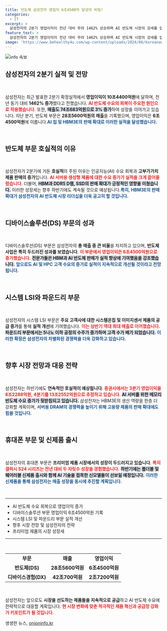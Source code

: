 ```yaml
---
title: 반도체 삼성전자 영업익 6조4500억 달성의 비밀!
categories:
  - IT
excerpt: >
  삼성전자의 2분기 영업이익이 전년 대비 무려 1462% 상승하며 AI 반도체 시장의 강세를 입증했습니다! HBM3E 판매 확대와 고부가가치 제품 수요 증가로 하반기에도 호실적을 기대합니다. 클릭해서 자세한 내용을 확인하세요!
feature_text: >
  삼성전자의 2분기 영업이익이 전년 대비 무려 1462% 상승하며 AI 반도체 시장의 강세를 입증했습니다! HBM3E 판매 확대와 고부가가치 제품 수요 증가로 하반기에도 호실적을 기대합니다. 클릭해서 자세한 내용을 확인하세요!
image: 'https://www.behealthy4u.com/wp-content/uploads/2024/06/koreanews.jpg'
---
```


<p><img src="https://www.behealthy4u.com/wp-content/uploads/2024/06/koreanews.jpg" alt="info 속보" /></p>

<h2 data-ke-size="size26">삼성전자의 2분기 실적 및 전망</h2>

<p data-ke-size="size16">&nbsp;</p>

<p>삼성전자는 최근 발표한 2분기 확정실적에서 <strong>영업이익이 10조4400억원</strong>에 달하며, 전년 동기 대비 <strong>1462% 증가</strong>했다고 전했습니다. <b><span style="color: #ee2323;">AI 반도체 수요의 회복이 주요한 원인으로 작용했습니다.</span></b> 또한, <b><span style="background-color: #21538527;">매출도 74조683억원으로 3% 증가</span></b>하여 성장을 이어가고 있습니다. 지난 분기, 반도체 부문은 <strong>28조5600억원의 매출</strong>을 기록했으며, 영업이익은 <strong>6조4500억원</strong>에 이릅니다.<b><span style="color: #1a5490;">AI 칩 및 HBM3E의 판매 확대로 이러한 실적을 달성했습니다.</span></b></p>

<p data-ke-size="size16">&nbsp;</p>

<h2 data-ke-size="size26">반도체 부문 호실적의 이유</h2>

<p data-ke-size="size16">&nbsp;</p>

<p>삼성전자가 2분기에 거둔 <strong>호실적</strong>의 주된 이유는 인공지능(AI) 수요 회복과 <strong>고부가가치 제품 판매의 증가</strong>입니다. <b><span style="color: #ee2323;">AI 서버용 생성형 제품에 대한 수요 증가가 실적을 크게 끌어올렸습니다.</span></b> 더불어, <b><span style="background-color: #21538527;">HBM과 DDR5 D램, SSD의 판매 확대가 긍정적인 영향을 미쳤습니다.</span></b> 이러한 성장세는 향후 하반기에도 계속될 것으로 예상됩니다.<b><span style="color: #1a5490;">특히, HBM3E의 판매 확대가 삼성전자의 AI 반도체 시장 리더십을 더욱 공고히 할 것입니다.</span></b></p>

<p data-ke-size="size16">&nbsp;</p>

<h2 data-ke-size="size26">디바이스솔루션(DS) 부문의 성과</h2>

<p data-ke-size="size16">&nbsp;</p>

<p>디바이스솔루션(DS) 부문은 삼성전자의 <strong>총 매출 중 큰 비율</strong>을 차지하고 있으며, <strong>반도체 사업은 특히 두드러진 성과를 보였습니다</strong>. <b><span style="color: #ee2323;">이 부문에서 영업이익은 6조4500억원으로 증가했습니다.</span></b> <b><span style="background-color: #21538527;">전문가들은 HBM과 AI 반도체 판매가 실적 향상에 기여했음을 강조했습니다.</span></b> <b><span style="color: #1a5490;">앞으로도 AI 및 HPC 고객 수요의 증가로 실적이 지속적으로 개선될 것이라고 전망됩니다.</span></b></p>

<p data-ke-size="size16">&nbsp;</p>

<h2 data-ke-size="size26">시스템 LSI와 파운드리 부문</h2>

<p data-ke-size="size16">&nbsp;</p>

<p>삼성전자의 시스템 LSI 부문은 <strong>주요 고객사에 대한 시스템온칩 및 이미지센서 제품의 공급 증가</strong>를 통해 <strong>실적 개선</strong>에 기여했습니다. <b><span style="color: #ee2323;">이는 상반기 역대 최대 매출로 이어졌습니다.</span></b> <b><span style="background-color: #21538527;">파운드리 부문에서는 5나노 이하 공정의 수주가 증가하며 고객 수가 배가 되었습니다.</span></b> <b><span style="color: #1a5490;">이러한 확장은 삼성전자의 차별화된 경쟁력을 더욱 강화하고 있습니다.</span></b></p>

<p data-ke-size="size16">&nbsp;</p>

<h2 data-ke-size="size26">향후 시장 전망과 대응 전략</h2>

<p data-ke-size="size16">&nbsp;</p>

<p>삼성전자는 하반기에도 <strong>연속적인 호실적이 예상됩니다</strong>. <b><span style="color: #ee2323;">증권사에서는 3분기 영업이익을 8조2288억원, 4분기를 13조2552억원으로 추정하고 있습니다.</span></b> <b><span style="background-color: #21538527;">AI 서버를 위한 메모리 반도체 수요 증가가 뒷받침되고 있습니다.</span></b> 삼성전자는 HBM3E의 생산 역량을 한층 더 강화할 계획이며, <b><span style="color: #1a5490;">서버용 DRAM의 경쟁력을 높이기 위해 고용량 제품의 판매 확대에도 힘쓸 것입니다.</span></b></p>

<p data-ke-size="size16">&nbsp;</p>

<h2 data-ke-size="size26">휴대폰 부문 및 신제품 출시</h2>

<p data-ke-size="size16">&nbsp;</p>

<p>삼성전자의 휴대폰 부문은 <strong>프리미엄 제품 시장에서의 성장이 두드러지고 있습니다</strong>. <b><span style="color: #ee2323;">특히 갤럭시 S24 시리즈는 전년 대비 두 자릿수 성장을 경험했습니다.</span></b> <b><span style="background-color: #21538527;">하반기에는 폴더블 및 웨어러블 신제품 출시와 함께 AI 기술을 접목한 신모델들이 선보일 예정입니다.</span></b> <b><span style="color: #1a5490;">이러한 신제품을 통해 삼성전자는 매출 성장을 동시에 추진할 계획입니다.</span></b></p>

<p data-ke-size="size16">&nbsp;</p>

<hr>

<ul>
    <li>AI 반도체 수요 회복으로 영업이익 증가</li>
    <li>디바이스솔루션 부문 영업이익 6조4500억원 기록</li>
    <li>시스템 LSI 및 파운드리 부문 실적 개선</li>
    <li>향후 시장 전망 및 삼성전자의 전략</li>
    <li>프리미엄 제품의 시장 성장세</li>
</ul>

<hr>

<p data-ke-size="size16">&nbsp;</p>

<table style="width: 100%;">
    <tr>
        <td style="text-align: center; height: 17px;"><b>부문</b></td>
        <td style="text-align: center; height: 17px;"><b>매출</b></td>
        <td style="text-align: center; height: 17px;"><b>영업이익</b></td>
    </tr>
    <tr>
        <td style="text-align: center; height: 17px;"><b>반도체(DS)</b></td>
        <td style="text-align: center; height: 17px;"><b>28조5600억원</b></td>
        <td style="text-align: center; height: 17px;"><b>6조4500억원</b></td>
    </tr>
    <tr>
        <td style="text-align: center; height: 17px;"><b>디바이스경험(DX)</b></td>
        <td style="text-align: center; height: 17px;"><b>42조700억원</b></td>
        <td style="text-align: center; height: 17px;"><b>2조7200억원</b></td>
    </tr>
</table>

<p data-ke-size="size16">&nbsp;</p>

<p>삼성전자는 앞으로도 <strong>시장을 선도하는 제품들을 지속적으로 공급</strong>하고 AI 반도체 수요에 전략적으로 대응할 계획입니다. <b><span style="color: #ee2323;">현 시장 변화에 맞춘 적극적인 제품 혁신과 공급망 강화가 키포인트가 될 것입니다.</span></b></p>
생생한 뉴스, <a href="https://onioninfo.kr" rel="dofollow">onioninfo.kr</a>


